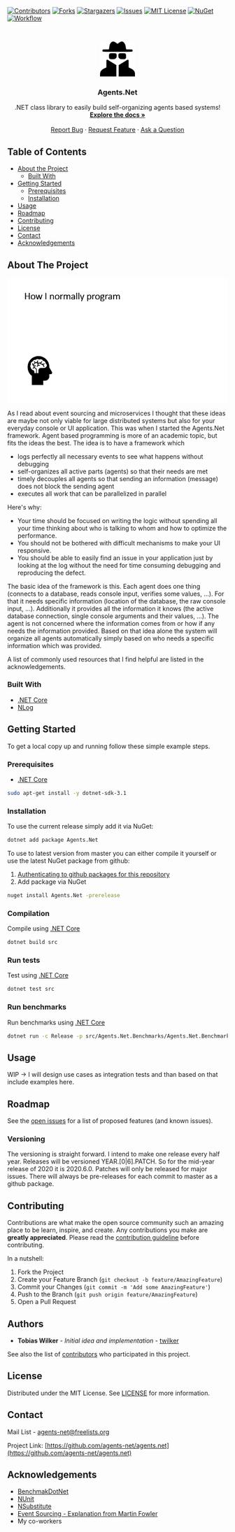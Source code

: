 <!-- PROJECT SHIELDS -->
<!--
*** I'm using markdown "reference style" links for readability.
*** Reference links are enclosed in brackets [ ] instead of parentheses ( ).
*** See the bottom of this document for the declaration of the reference variables
*** https://www.markdownguide.org/basic-syntax/#reference-style-links
-->
[![Contributors][contributors-shield]][contributors-url]
[![Forks][forks-shield]][forks-url]
[![Stargazers][stars-shield]][stars-url]
[![Issues][issues-shield]][issues-url]
[![MIT License][license-shield]][license-url]
[![NuGet][nuget-shield]][nuget-url]
[![Workflow][workflow-shield]][workflow-url]


<!-- PROJECT LOGO -->
<br />
<p align="center">
  <a href="https://github.com/agents-net/agents.net">
    <img src="images/logo.png" alt="Logo" width="80" height="80">
  </a>

  <h3 align="center">Agents.Net</h3>

  <p align="center">
    .NET class library to easily build self-organizing agents based systems!
    <br />
    <a href="https://github.com/agents-net/agents.net/wiki"><strong>Explore the docs »</strong></a>
    <br />
    <br />
    <a href="https://github.com/agents-net/agents.net/issues/new?assignees=&labels=bug&template=bug_report.md&title=">Report Bug</a>
    ·
    <a href="https://github.com/agents-net/agents.net/issues/new?assignees=&labels=enhancement&template=feature_request.md&title=">Request Feature</a>
    ·
    <a href="https://discord.gg/gn3dqG4">Ask a Question</a>
  </p>
</p>



<!-- TABLE OF CONTENTS -->
## Table of Contents

* [About the Project](#about-the-project)
  * [Built With](#built-with)
* [Getting Started](#getting-started)
  * [Prerequisites](#prerequisites)
  * [Installation](#installation)
* [Usage](#usage)
* [Roadmap](#roadmap)
* [Contributing](#contributing)
* [License](#license)
* [Contact](#contact)
* [Acknowledgements](#acknowledgements)



<!-- ABOUT THE PROJECT -->
## About The Project

[![Agents.Net Intro][product-screenshot]][product-homepage]

As I read about event sourcing and microservices I thought that these ideas are maybe not only viable for large distributed systems but also for your everyday console or UI application. This was when I started the Agents.Net framework. Agent based programming is more of an academic topic, but fits the ideas the best. The idea is to have a framework which 
* logs perfectly all necessary events to see what happens without debugging
* self-organizes all active parts (agents) so that their needs are met
* timely decouples all agents so that sending an information (message) does not block the sending agent
* executes all work that can be parallelized in parallel

Here's why:
* Your time should be focused on writing the logic without spending all your time thinking about who is talking to whom and how to optimize the performance.
* You should not be bothered with difficult mechanisms to make your UI responsive.
* You should be able to easily find an issue in your application just by looking at the log without the need for time consuming debugging and reproducing the defect.

The basic idea of the framework is this. Each agent does one thing (connects to a database, reads console input, verifies some values, ...). For that it needs specific information (location of the database, the raw console input, ...). Additionally it provides all the information it knows (the active database connection, single console arguments and their values, ...). The agent is not concerned where the information comes from or how if any needs the information provided. Based on that idea alone the system will organize all agents automatically simply based on who needs a specific information which was provided.

A list of commonly used resources that I find helpful are listed in the acknowledgements.

### Built With
* [.NET Core][dotnet-core-website]
* [NLog](https://nlog-project.org/)



<!-- GETTING STARTED -->
## Getting Started

To get a local copy up and running follow these simple example steps.

### Prerequisites

* [.NET Core](https://dotnet.microsoft.com/download/dotnet-core)
```sh
sudo apt-get install -y dotnet-sdk-3.1
```

### Installation

To use the current release simply add it via NuGet:
```sh
dotnet add package Agents.Net
```
To use to latest version from master you can either compile it yourself or use the latest NuGet package from github:

 1. [Authenticating to github packages for this repository][github-package-auth]
 2. Add package via NuGet
```sh
nuget install Agents.Net -prerelease
```

### Compilation

Compile using [.NET Core][dotnet-core-website]
```sh
dotnet build src
```

### Run tests

Test using [.NET Core][dotnet-core-website]
```sh
dotnet test src
```

### Run benchmarks

Run benchmarks using [.NET Core][dotnet-core-website]
```sh
dotnet run -c Release -p src/Agents.Net.Benchmarks/Agents.Net.Benchmarks.csproj
```



<!-- USAGE EXAMPLES -->
## Usage


WIP -> I will design use cases as integration tests and than based on that include examples here.



<!-- ROADMAP -->
## Roadmap

See the [open issues][issues-url] for a list of proposed features (and known issues).

### Versioning

The versioning is straight forward. I intend to make one release every half year. Releases will be versioned YEAR.[0|6].PATCH. So for the mid-year release of 2020 it is 2020.6.0. Patches will only be released for major issues. There will always be pre-releases for each commit to master  as a github package.


<!-- CONTRIBUTING -->
## Contributing

Contributions are what make the open source community such an amazing place to be learn, inspire, and create. Any contributions you make are **greatly appreciated**. Please read the [contribution guideline](.github/CONTRIBUTING.md) before contributing.

In a nutshell:

1. Fork the Project
2. Create your Feature Branch (`git checkout -b feature/AmazingFeature`)
3. Commit your Changes (`git commit -m 'Add some AmazingFeature'`)
4. Push to the Branch (`git push origin feature/AmazingFeature`)
5. Open a Pull Request

<!-- AUTHORS -->
## Authors

  - **Tobias Wilker** - *Initial idea and implementation* - [twilker](https://github.com/twilker)

See also the list of [contributors][contributors-url] who participated in this project.

<!-- LICENSE-->
## License

Distributed under the MIT License. See [LICENSE](LICENSE) for more information.

<!-- CONTACT -->
## Contact

Mail List - [agents-net@freelists.org](mailto:agents-net@freelists.org)

Project Link: [https://github.com/agents-net/agents.net](https://github.com/agents-net/agents.net)



<!-- ACKNOWLEDGEMENTS -->
## Acknowledgements
* [BenchmakDotNet](https://benchmarkdotnet.org/)
* [NUnit](https://nunit.org/)
* [NSubstitute](https://nsubstitute.github.io/)
* [Event Sourcing - Explanation from Martin Fowler](https://martinfowler.com/eaaDev/EventSourcing.html)
* My co-workers





<!-- MARKDOWN LINKS & IMAGES -->
<!-- https://www.markdownguide.org/basic-syntax/#reference-style-links -->
[contributors-shield]: https://img.shields.io/github/contributors/agents-net/agents.net.svg?style=flat-square
[contributors-url]: https://github.com/agents-net/agents.net/graphs/contributors
[forks-shield]: https://img.shields.io/github/forks/agents-net/agents.net.svg?style=flat-square
[forks-url]: https://github.com/agents-net/agents.net/network/members
[stars-shield]: https://img.shields.io/github/stars/agents-net/agents.net.svg?style=flat-square
[stars-url]: https://github.com/agents-net/agents.net/stargazers
[issues-shield]: https://img.shields.io/github/issues/agents-net/agents.net.svg?style=flat-square
[issues-url]: https://github.com/agents-net/agents.net/issues
[license-shield]: https://img.shields.io/github/license/agents-net/agents.net.svg?style=flat-square
[license-url]: https://github.com/agents-net/agents.net/blob/master/LICENSE
[nuget-shield]:https://img.shields.io/nuget/v/Agents.Net?style=flat-square
[nuget-url]:https://www.nuget.org/packages/Agents.Net
[workflow-shield]:https://img.shields.io/github/workflow/status/agents-net/agents.net/Build%2C%20Test%20and%20Publish?style=flat-square
[workflow-url]:https://github.com/agents-net/agents.net/actions?query=workflow%3A"Build%2C+Test+and+Publish"
[product-screenshot]: images/AgentsNetGif.gif
[product-homepage]:https://github.com/agents-net/agents.net
[dotnet-core-website]:https://dotnet.microsoft.com/
[github-package-auth]:https://docs.github.com/en/packages/using-github-packages-with-your-projects-ecosystem/configuring-dotnet-cli-for-use-with-github-packages#authenticating-to-github-packages
<!--stackedit_data:
eyJoaXN0b3J5IjpbLTE5ODU1NDkxOTAsLTIxMDM5ODc3MDgsMT
IzNTIzMDM5NiwtMjQzMjQ1OTI4LC0xNjg2NjUwNTE4LC04NjE2
ODQ2MjEsLTE2NzcyMzE5NjEsLTQwNzQwMTkwOCwtMTcyNzU2NT
kxNSw0MzQwMjk1NTBdfQ==
-->